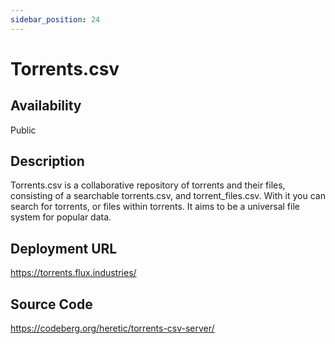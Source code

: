 ```yaml
---
sidebar_position: 24
---
```


# Torrents.csv

## Availability
Public

## Description
Torrents.csv is a collaborative repository of torrents and their files, consisting of a searchable torrents.csv, and torrent_files.csv. With it you can search for torrents, or files within torrents. It aims to be a universal file system for popular data.

## Deployment URL
https://torrents.flux.industries/

## Source Code
https://codeberg.org/heretic/torrents-csv-server/